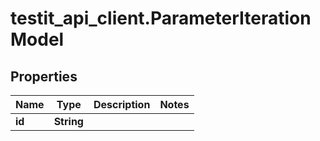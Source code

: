 # testit_api_client.ParameterIterationModel

## Properties

Name | Type | Description | Notes
------------ | ------------- | ------------- | -------------
**id** | **String** |  | 


